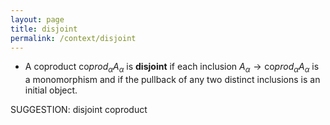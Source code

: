 ```yaml
---
layout: page
title: disjoint
permalink: /context/disjoint
---
```

-   A coproduct $\mathrm{co}prod_\alpha A_\alpha$ is **disjoint** if each inclusion $A_\alpha \to \mathrm{co}prod_\alpha A_\alpha$ is a monomorphism and if the pullback of any two distinct inclusions is an initial object.

SUGGESTION: disjoint coproduct